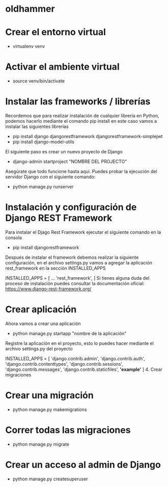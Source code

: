 # oldhammer


# Crear el entorno virtual
- virtualenv venv

# Activar el ambiente virtual
- source venv/bin/activate

# Instalar las frameworks / librerías
Recordemos que para realizar instalación de cualquier librería en Python, podemos hacerlo mediante el comando pip install <LIBRERIA> en este caso vamos a instalar las siguientes librerías

- pip install django djangorestframework djangorestframework-simplejwt 
- pip install django-model-utils

El siguiente paso es crear un nuevo proyecto de Django

- django-admin startproject "NOMBRE DEL PROJECTO"

Asegúrate que todo funcione hasta aquí. Puedes probar la ejecución del servidor Django con el siguiente comando:

- python manage.py runserver

# Instalación y configuración de Django REST Framework

Para instalar el Djago Rest Framework ejecutar el siguiente comando en la consola

- pip install djangorestframework

Después de instalar el framework debemos realizar la siguiente configuración, en el archivo settings.py vamos a agregar la aplicación rest_framework en la sección INSTALLED_APPS

INSTALLED_APPS = [
    ...
    'rest_framework',
]
Si tienes alguna duda del proceso de instalación puedes consultar la documentación oficial: https://www.django-rest-framework.org/

# Crear aplicación
Ahora vamos a crear una aplicación

- python manage.py startapp "nombre de la aplicación"

Registre la aplicación  en el proyecto, esto lo puedes hacer mediante el archivo settings.py del proyecto

INSTALLED_APPS = [
    'django.contrib.admin',
    'django.contrib.auth',
    'django.contrib.contenttypes',
    'django.contrib.sessions',
    'django.contrib.messages',
    'django.contrib.staticfiles',
    **'example'**
]
4. Crear migraciones

# Crear una migración

- python manage.py makemigrations

# Correr todas las migraciones

- python manage.py migrate

# Crear un acceso al admin de Django

- python manage.py createsuperuser
